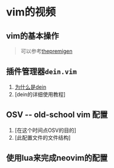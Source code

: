 # vim的视频

## vim的基本操作

> 可以参考[thepremigen](https://www.youtube.com/watch?v=X6AR2RMB5tE&t=267s)

## 插件管理器`dein.vim`

1. [为什么是dein](为什么是dein.md)
2. [dein的详细使用教程]

## OSV -- old-school vim 配置

1. [在这个时间点OSV的目的]
2. [此配置文件的文件结构]

## 使用lua来完成neovim的配置
